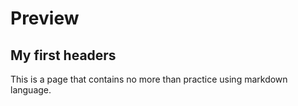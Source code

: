 # Preview
## My first headers
This is a page that contains no more than practice using markdown language. 
